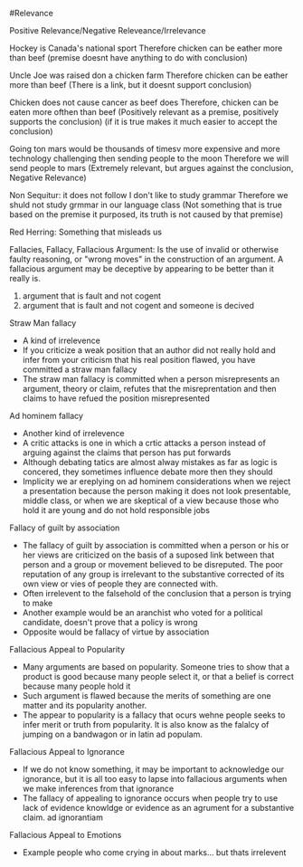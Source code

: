 #Relevance

Positive Relevance/Negative Releveance/Irrelevance

Hockey is Canada's national sport
Therefore chicken can be eather more than beef 
(premise doesnt have anything to do with conclusion)

Uncle Joe was raised don a chicken farm
Therefore chicken can be eather more than beef 
(There is a link, but it doesnt support conclusion)

Chicken does not cause cancer as beef does
Therefore, chicken can be eaten more ofthen than beef
(Positively relevant as a premise, positively supports the conclusion)
(if it is true makes it much easier to accept the conclusion)

Going ton mars would be thousands of timesv   more expensive and more technology challenging then sending people to the moon
Therefore we will send people to mars
(Extremely relevant, but argues against the conclusion, Negative Relevance)

Non Sequitur: it does not follow
I don't like to study grammar
Therefore we shuld not study grmmar in our language class
(Not something that is true based on the premise it purposed, its truth is not caused by that premise)

Red Herring: Something that misleads us

Fallacies, Fallacy, Fallacious Argument: Is the use of invalid or otherwise faulty reasoning, or "wrong moves" in the construction of an argument. A fallacious argument may be deceptive by appearing to be better than it really is.

1. argument that is fault and not cogent
2. argument that is fault and not cogent and someone is decived

Straw Man fallacy
- A kind of irrelevence
- If you criticize a weak position that an author did not really hold and infer from your criticism that his real position flawed, you have committed a straw man fallacy
- The straw man fallacy is committed when a person misrepresents an argument, theory or claim, refutes that the misreprentation and then claims to have refued the position misrepresented

Ad hominem fallacy
- Another kind of irrelevence
- A critic attacks is one in which a crtic attacks a person instead of arguing against the claims that person has put forwards
- Although debating tatics are almost alway mistakes as far as logic is concered, they sometimes influence debate more then they should
- Implicity we ar ereplying on ad hominem considerations when we reject a presentation because the person making it does not look presentable, middle class, or when we are skeptical of a view because those who hold it are young and do not hold responsible jobs

Fallacy of guilt by association
-  The fallacy of guilt by association is committed when a person or his or her views are criticized on the basis of a suposed link between that person and a group or movement believed to be disreputed. The poor reputation of any group is irrelevant to the substantive corrected of its own view or vies of people they are connected with.
- Often irrelevent to the falsehold of the conclusion that a person is trying to make
- Another example would be an aranchist who voted for a political candidate, doesn't prove that a policy is wrong
- Opposite would be fallacy of virtue by association

Fallacious Appeal to Popularity
- Many arguments are based on popularity. Someone tries to show that a product is good because many people select it, or that a belief is correct because many people hold it
- Such argument is flawed because the merits of something are one matter and its popularity another.
- The appear to popularity is a fallacy that ocurs wehne people seeks to infer merit or truth from popularity. It is also know as the falalcy of jumping on a bandwagon or in latin ad populam.

Fallacious Appeal to Ignorance
- If we do not know something, it may be important to acknowledge our ignorance, but it is all too easy to lapse into fallacious arguments when we make inferences from that ignorance
- The fallacy of appealing to ignorance occurs when people try to use lack of evidence knowldge or evidence as an agrument for a substantive claim. ad ignorantiam

Fallacious Appeal to Emotions
- Example people who come crying in about marks... but thats irrelevent 
